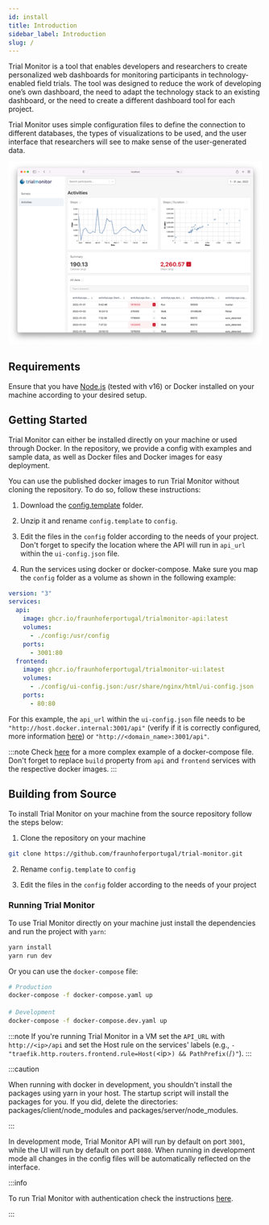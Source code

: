 ```yaml
---
id: install
title: Introduction
sidebar_label: Introduction
slug: /
---
```


Trial Monitor is a tool that enables developers and researchers to create personalized web dashboards for monitoring participants in technology-enabled field trials. The tool was designed to reduce the work of developing one’s own dashboard, the need to adapt the technology stack to an existing dashboard, or the need to create a different dashboard tool for each project.

Trial Monitor uses simple configuration files to define the connection to different databases, the types of visualizations to be used, and the user interface that researchers will see to make sense of the user-generated data.

![Trial Monitor dashboard](assets/dashboard.png)

## Requirements

Ensure that you have [Node.js](https://nodejs.org/) (tested with v16) or Docker installed on your machine according to your desired setup.

## Getting Started

Trial Monitor can either be installed directly on your machine or used through Docker. In the repository, we provide a config with examples and sample data, as well as Docker files and Docker images for easy deployment.

You can use the published docker images to run Trial Monitor without cloning the repository. To do so, follow these instructions:

1. Download the [config.template](https://downgit.github.io/#/home?url=https://github.com/fraunhoferportugal/trial-monitor/tree/master/config.template) folder.

2. Unzip it and rename `config.template` to `config`.

3. Edit the files in the `config` folder according to the needs of your project. Don't forget to specify the location where the API will run in `api_url` within the `ui-config.json` file.

4. Run the services using docker or docker-compose. Make sure you map the `config` folder as a volume as shown in the following example:

```yaml
version: "3"
services:
  api:
    image: ghcr.io/fraunhoferportugal/trialmonitor-api:latest
    volumes:
      - ./config:/usr/config
    ports:
      - 3001:80
  frontend:
    image: ghcr.io/fraunhoferportugal/trialmonitor-ui:latest
    volumes:
      - ./config/ui-config.json:/usr/share/nginx/html/ui-config.json
    ports:
      - 80:80
```

For this example, the `api_url` within the `ui-config.json` file needs to be `"http://host.docker.internal:3001/api"` (verify if it is correctly configured, more information [here](./05-deployment.md#requirement-docker-configuration-requirement)) or `"http://<domain_name>:3001/api"`.

:::note
Check [here](https://github.com/fraunhoferportugal/trial-monitor/blob/master/docker-compose.yaml) for a more complex example of a docker-compose file. Don't forget to replace `build` property from `api` and `frontend` services with the respective docker images.
:::

## Building from Source

To install Trial Monitor on your machine from the source repository follow the steps below:

1. Clone the repository on your machine

```bash
git clone https://github.com/fraunhoferportugal/trial-monitor.git
```

2. Rename `config.template` to `config`

3. Edit the files in the `config` folder according to the needs of your project

### Running Trial Monitor

To use Trial Monitor directly on your machine just install the dependencies and run the project with `yarn`:

```bash
yarn install
yarn run dev
```

Or you can use the `docker-compose` file:

```bash
# Production
docker-compose -f docker-compose.yaml up

# Development
docker-compose -f docker-compose.dev.yaml up
```

:::note
If you're running Trial Monitor in a VM set the `API_URL` with `http://<ip>/api` and set the Host rule on the services' labels (e.g., `- "traefik.http.routers.frontend.rule=Host(`&lt;ip>`) && PathPrefix(`/`)"`).
:::

:::caution

When running with docker in development, you shouldn't install the packages using yarn in your host. The startup script will install the packages for you. If you did, delete the directories: packages/client/node_modules and packages/server/node_modules.

:::

In development mode, Trial Monitor API will run by default on port `3001`, while the UI will run by default on port `8080`. When running in development mode all changes in the config files will be automatically reflected on the interface.

:::info

To run Trial Monitor with authentication check the instructions [here](./05-deployment.md).

:::